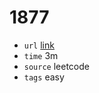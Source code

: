 # 1877
- `url` [link](https://leetcode.com/problems/minimize-maximum-pair-sum-in-array/description/?envType=daily-question&envId=2023-11-17)
- `time` 3m
- `source` leetcode
- `tags` easy

